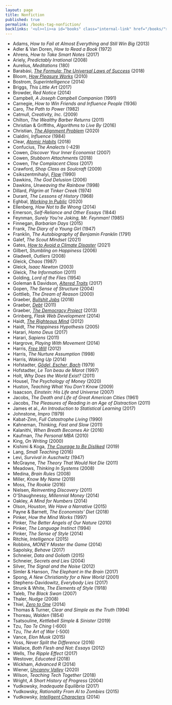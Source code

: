 ```yaml
---
layout: page
title: Nonfiction
published: true
permalink: /books-tag-nonfiction/
backlinks: '<ul><li><a id="books" class="internal-link" href="/books/">Books</a></li></ul>'
---
```


* Adams, _How to Fail at Almost Everything and Still Win Big_ (2013) 
* Adler & Van Doren, _How to Read a Book_ (1972) 
* Ahrens, _How to Take Smart Notes_ (2017) 
* Ariely, _Predictably Irrational_ (2008) 
* Aurelius, _Meditations_ (180) 
* Barabási, _<a id="barabasi-the-formula" class="internal-link" href="/barabasi-the-formula/">The Formula: The Universal Laws of Success</a>_ (2018) 
* Bloom, _<a id="bloom-how-pleasure-works" class="internal-link" href="/bloom-how-pleasure-works/">How Pleasure Works</a>_ (2010) 
* Bostrom, _Superintelligence_ (2014) 
* Briggs, _This Little Art_ (2017) 
* Browder, _Red Notice_ (2014) 
* Campbell, _A Joseph Campbell Companion_ (1991) 
* Carnegie, _How to Win Friends and Influence People_ (1936) 
* Caro, _The Path to Power_ (1982) 
* Catmull, _Creativity, Inc._ (2009) 
* Chilton, _The Wealthy Barber Returns_ (2011) 
* Christian & Griffiths, _Algorithms to Live By_ (2016) 
* Christian, _<a id="christian-alignment-problem" class="internal-link" href="/christian-alignment-problem/">The Alignment Problem</a>_ (2020) 
* Cialdini, _Influence_ (1984) 
* Clear, _<a id="clear-atomic-habits" class="internal-link" href="/clear-atomic-habits/">Atomic Habits</a>_ (2018) 
* Confucius, _The Analects_ (-429) 
* Cowen, _Discover Your Inner Economist_ (2007) 
* Cowen, _Stubborn Attachments_ (2018) 
* Cowen, _The Complacent Class_ (2017) 
* Crawford, _Shop Class as Soulcraft_ (2009) 
* Csikszentmihalyi, _<a id="csikszentmihalyi-flow" class="internal-link" href="/csikszentmihalyi-flow/">Flow</a>_ (1990) 
* Dawkins, _The God Delusion_ (2006) 
* Dawkins, _Unweaving the Rainbow_ (1998) 
* Dillard, _Pilgrim at Tinker Creek_ (1974) 
* Durant, _The Lessons of History_ (1968) 
* Eghbal, _<a id="eghbal-working-in-public" class="internal-link" href="/eghbal-working-in-public/">Working In Public</a>_ (2020) 
* Ellenberg, _How Not to Be Wrong_ (2014) 
* Emerson, _Self-Reliance and Other Essays_ (1844) 
* Feynman, _Surely You're Joking, Mr. Feynman!_ (1985) 
* Finnegan, _Barbarian Days_ (2015) 
* Frank, _The Diary of a Young Girl_ (1947) 
* Franklin, _The Autobiography of Benjamin Franklin_ (1791) 
* Galef, _The Scout Mindset_ (2021) 
* Gates, _<a id="gates-climate-disaster" class="internal-link" href="/gates-climate-disaster/">How to Avoid a Climate Disaster</a>_ (2021) 
* Gilbert, _Stumbling on Happiness_ (2006) 
* Gladwell, _Outliers_ (2008) 
* Gleick, _Chaos_ (1987) 
* Gleick, _Isaac Newton_ (2003) 
* Gleick, _The Information_ (2011) 
* Golding, _Lord of the Flies_ (1954) 
* Goleman & Davidson, _<a id="goleman-and-davidson-altered-traits" class="internal-link" href="/goleman-and-davidson-altered-traits/">Altered Traits</a>_ (2017) 
* Gopen, _The Sense of Structure_ (2004) 
* Gottlieb, _The Dream of Reason_ (2000) 
* Graeber, _<a id="graeber-bullshit-jobs" class="internal-link" href="/graeber-bullshit-jobs/">Bullshit Jobs</a>_ (2018) 
* Graeber, _<a id="graeber-debt" class="internal-link" href="/graeber-debt/">Debt</a>_ (2011) 
* Graeber, _<a id="graeber-democracy-project" class="internal-link" href="/graeber-democracy-project/">The Democracy Project</a>_ (2013) 
* Grinberg, _Flask Web Development_ (2014) 
* Haidt, _<a id="haidt-righteous-mind" class="internal-link" href="/haidt-righteous-mind/">The Righteous Mind</a>_ (2012) 
* Haidt, _The Happiness Hypothesis_ (2005) 
* Harari, _Homo Deus_ (2017) 
* Harari, _Sapiens_ (2011) 
* Hargrove, _Playing With Movement_ (2014) 
* Harris, _<a id="harris-free-will" class="internal-link" href="/harris-free-will/">Free Will</a>_ (2012) 
* Harris, _The Nurture Assumption_ (1998) 
* Harris, _Waking Up_ (2014) 
* Hofstadter, _<a id="hofstadter-godel-escher-bach" class="internal-link" href="/hofstadter-godel-escher-bach/">Gödel, Escher, Bach</a>_ (1979) 
* Hofstadter, _Le Ton beau de Marot_ (1997) 
* Holt, _Why Does the World Exist?_ (2011) 
* Housel, _The Psychology of Money_ (2020) 
* Huston, _Teaching What You Don't Know_ (2009) 
* Isaacson, _Einstein: His Life and Universe_ (2007) 
* Jacobs, _The Death and Life of Great American Cities_ (1961) 
* Jacobs, _The Pleasures of Reading in an Age of Distraction_ (2011) 
* James et al., _An Introduction to Statistical Learning_ (2017) 
* Johnstone, _Impro_ (1979) 
* Kabat-Zinn, _Full Catastrophe Living_ (1990) 
* Kahneman, _Thinking, Fast and Slow_ (2011) 
* Kalanithi, _When Breath Becomes Air_ (2016) 
* Kaufman, _The Personal MBA_ (2010) 
* King, _On Writing_ (2000) 
* Kishimi & Koga, _<a id="kishimi-koga-courage" class="internal-link" href="/kishimi-koga-courage/">The Courage to Be Disliked</a>_ (2019) 
* Lang, _Small Teaching_ (2016) 
* Levi, _Survival in Auschwitz_ (1947) 
* McGrayne, _The Theory That Would Not Die_ (2011) 
* Meadows, _Thinking In Systems_ (2008) 
* Medina, _Brain Rules_ (2008) 
* Miller, _Know My Name_ (2019) 
* Moss, _The Rookie_ (2016) 
* Nielsen, _Reinventing Discovery_ (2011) 
* O'Shaughnessy, _Millennial Money_ (2014) 
* Oakley, _A Mind for Numbers_ (2014) 
* Olson, _Houston, We Have a Narrative_ (2015) 
* Payne & Barnett, _The Economists' Diet_ (2018) 
* Pinker, _How the Mind Works_ (1997) 
* Pinker, _The Better Angels of Our Nature_ (2010) 
* Pinker, _The Language Instinct_ (1994) 
* Pinker, _The Sense of Style_ (2014) 
* Ritchie, _Intelligence_ (2015) 
* Robbins, _MONEY Master the Game_ (2014) 
* Sapolsky, _Behave_ (2017) 
* Schneier, _Data and Goliath_ (2015) 
* Schneier, _Secrets and Lies_ (2004) 
* Silver, _The Signal and the Noise_ (2012) 
* Simler & Hanson, _The Elephant in the Brain_ (2017) 
* Spong, _A New Christianity for a New World_ (2001) 
* Stephens-Davidowitz, _Everybody Lies_ (2017) 
* Strunk & White, _The Elements of Style_ (1918) 
* Taleb, _The Black Swan_ (2007) 
* Thaler, _Nudge_ (2008) 
* Thiel, _<a id="thiel-zero-to-one" class="internal-link" href="/thiel-zero-to-one/">Zero to One</a>_ (2014) 
* Thomas & Turner, _Clear and Simple as the Truth_ (1994) 
* Thoreau, _Walden_ (1854) 
* Tsatsouline, _Kettlebell Simple & Sinister_ (2019) 
* Tzu, _Tao Te Ching_ (-600) 
* Tzu, _The Art of War_ (-500) 
* Vance, _Elon Musk_ (2015) 
* Voss, _Never Split the Difference_ (2016) 
* Wallace, _Both Flesh and Not: Essays_ (2012) 
* Wells, _The Ripple Effect_ (2017) 
* Westover, _Educated_ (2018) 
* Wickham, _Advanced R_ (2014) 
* Wiener, _<a id="wiener-uncanny-valley" class="internal-link" href="/wiener-uncanny-valley/">Uncanny Valley</a>_ (2020) 
* Wilson, _Teaching Tech Together_ (2018) 
* Wright, _A Short History of Progress_ (2004) 
* Yudkowsky, _Inadequate Equilibria_ (2017) 
* Yudkowsky, _Rationality From AI to Zombies_ (2015) 
* Yudkowsky, _[Intelligent Characters](https://yudkowsky.tumblr.com/writing)_ (2014) 
